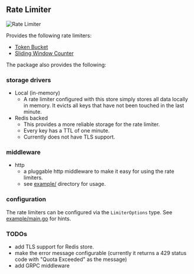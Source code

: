 ## Rate Limiter

![Rate Limiter](https://github.com/althk/ratelimiter/actions/workflows/ci-main.yml/badge.svg)

Provides the following rate limiters:

- [Token Bucket](https://en.wikipedia.org/wiki/Token_bucket)
- [Sliding Window Counter](https://blog.cloudflare.com/counting-things-a-lot-of-different-things/)

The package also provides the following:

### storage drivers

- Local (in-memory)
  - A rate limiter configured with this store simply stores all data locally in memory.
    It evicts all keys that have not been touched in the last minute.
- Redis backed
  - This provides a more reliable storage for the rate limiter.
  - Every key has a TTL of one minute.
  - Currently does not have TLS support.

### middleware

- http
  - a pluggable http middleware to make it easy for using the rate limiters.
  - see [example/](example) directory for usage.

### configuration

The rate limiters can be configured via the `LimiterOptions` type.
See [example/main.go](example/main.go) for hints.


### TODOs

- add TLS support for Redis store.
- make the error message configurable (currently it returns a 429 status code with "Quota Exceeded" as the message)
- add GRPC middleware
